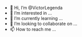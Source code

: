 - 👋 Hi, I’m @VictorLegenda
- 👀 I’m interested in ...
- 🌱 I’m currently learning ...
- 💞️ I’m looking to collaborate on ...
- 📫 How to reach me ...

<!---
VictorLegenda/VictorLegenda is a ✨ special ✨ repository because its `README.md` (this file) appears on your GitHub profile.
You can click the Preview link to take a look at your changes.
--->
